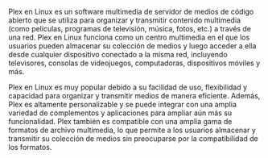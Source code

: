 Plex en Linux es un software multimedia de servidor de medios de código abierto que se utiliza para organizar y transmitir contenido multimedia (como películas, programas de televisión, música, fotos, etc.) a través de una red. Plex en Linux funciona como un centro multimedia en el que los usuarios pueden almacenar su colección de medios y luego acceder a ella desde cualquier dispositivo conectado a la misma red, incluyendo televisores, consolas de videojuegos, computadoras, dispositivos móviles y más.

Plex en Linux es muy popular debido a su facilidad de uso, flexibilidad y capacidad para organizar y transmitir medios de manera eficiente. Además, Plex es altamente personalizable y se puede integrar con una amplia variedad de complementos y aplicaciones para ampliar aún más su funcionalidad. Plex también es compatible con una amplia gama de formatos de archivo multimedia, lo que permite a los usuarios almacenar y transmitir su colección de medios sin preocuparse por la compatibilidad de los formatos.